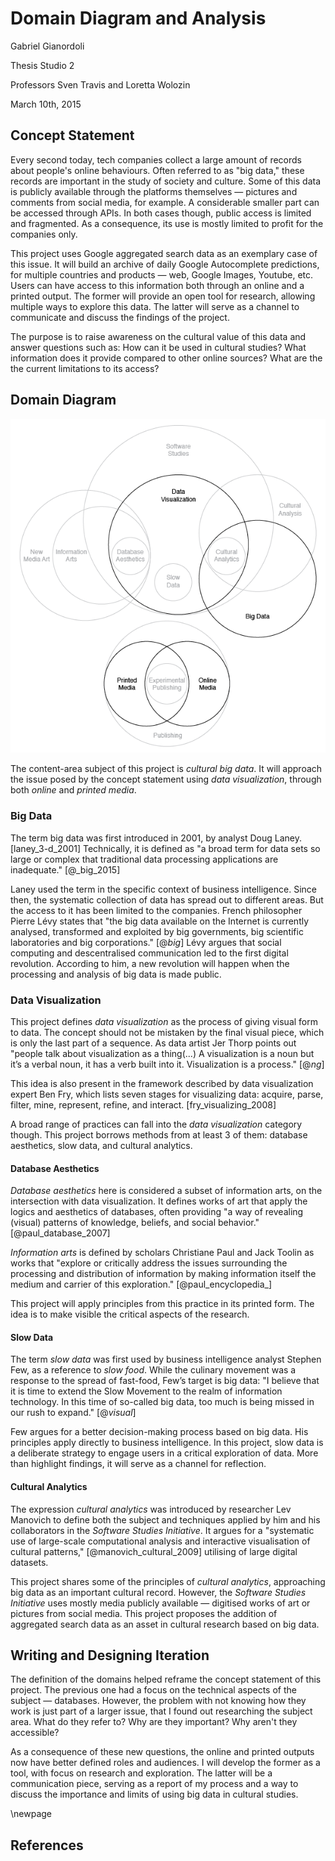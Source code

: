 # Domain Diagram and Analysis

Gabriel Gianordoli

Thesis Studio 2

Professors Sven Travis and Loretta Wolozin

March 10th, 2015


## Concept Statement

Every second today, tech companies collect a large amount of records about people's online behaviours. Often referred to as "big data," these records are important in the study of society and culture. Some of this data is publicly available through the platforms themselves — pictures and comments from social media, for example. A considerable smaller part can be accessed through APIs. In both cases though, public access is limited and fragmented. As a consequence, its use is mostly limited to profit for the companies only.

This project uses Google aggregated search data as an exemplary case of this issue. It will build an archive of daily Google Autocomplete predictions, for multiple countries and products — web, Google Images, Youtube, etc. Users can have access to this information both through an online and a printed output. The former will provide an open tool for research, allowing multiple ways to explore this data. The latter will serve as a channel to communicate and discuss the findings of the project.

The purpose is to raise awareness on the cultural value of this data and answer questions such as: How can it be used in cultural studies? What information does it provide compared to other online sources? What are the the current limitations to its access?


## Domain Diagram

![The core domains of this project (in black) and their relation to subsets and larger fields](images/domain_diagram-01.png)


The content-area subject of this project is *cultural big data*. It will approach the issue posed by the concept statement using *data visualization*, through both *online* and *printed media*.


### Big Data

The term big data was first introduced in 2001, by analyst Doug Laney. [laney_3-d_2001] Technically, it is defined as "a broad term for data sets so large or complex that traditional data processing applications are inadequate." [@_big_2015]

Laney used the term in the specific context of business intelligence. Since then, the systematic collection of data has spread out to different areas. But the access to it has been limited to the companies. French philosopher Pierre Lévy states that "the big data available on the Internet is currently analysed, transformed and exploited by big governments, big scientific laboratories and big corporations." [@_big_] Lévy argues that social computing and descentralised communication led to the first digital revolution. According to him, a new revolution will happen when the processing and analysis of big data is made public.


### Data Visualization

This project defines *data visualization* as the process of giving visual form to data. The concept should not be mistaken by the final visual piece, which is only the last part of a sequence. As data artist Jer Thorp points out "people talk about visualization as a thing(...) A visualization is a noun but it’s a verbal noun, it has a verb built into it. Visualization is a process." [@_ng_]

This idea is also present in the framework described by data visualization expert Ben Fry, which lists seven stages for visualizing data: acquire, parse, filter, mine, represent, refine, and interact. [fry_visualizing_2008]

A broad range of practices can fall into the *data visualization* category though. This project borrows methods from at least 3 of them: database aesthetics, slow data, and cultural analytics.


#### Database Aesthetics

*Database aesthetics* here is considered a subset of information arts, on the intersection with data visualization. It defines works of art that apply the logics and aesthetics of databases, often providing "a way of revealing (visual) patterns of knowledge, beliefs, and social behavior." [@paul_database_2007]

*Information arts* is defined by scholars Christiane Paul and Jack Toolin as works that "explore or critically address the issues surrounding the processing and distribution of information by making information itself the medium and carrier of this exploration." [@paul_encyclopedia_]

This project will apply principles from this practice in its printed form. The idea is to make visible the critical aspects of the research.


#### Slow Data

The term *slow data* was first used by business intelligence analyst Stephen Few, as a reference to *slow food*. While the culinary movement was a response to the spread of fast-food, Few’s target is big data: "I believe that it is time to extend the Slow Movement to the realm of information technology. In this time of so-called big data, too much is being missed in our rush to expand." [@_visual_]

Few argues for a better decision-making process based on big data. His principles apply directly to business intelligence. In this project, slow data is a deliberate strategy to engage users in a critical exploration of data. More than highlight findings, it will serve as a channel for reflection.


#### Cultural Analytics

The expression *cultural analytics* was introduced by researcher Lev Manovich to define both the subject and techniques applied by him and his collaborators in the *Software Studies Initiative*. It argues for a "systematic use of large-scale computational analysis and interactive visualisation of cultural patterns," [@manovich_cultural_2009] utilising of large digital datasets.

This project shares some of the principles of *cultural analytics*, approaching big data as an important cultural record. However, the *Software Studies Initiative* uses mostly media publicly available — digitised works of art or pictures from social media. This project proposes the addition of aggregated search data as an asset in cultural research based on big data.


## Writing and Designing Iteration

The definition of the domains helped reframe the concept statement of this project. The previous one had a focus on the technical aspects of the subject — databases. However, the problem with not knowing how they work is just part of a larger issue, that I found out researching the subject area. What do they refer to? Why are they important? Why aren't they accessible?

As a consequence of these new questions, the online and printed outputs now have better defined roles and audiences. I will develop the former as a tool, with focus on research and exploration. The latter will be a communication piece, serving as a report of my process and a way to discuss the importance and limits of using big data in cultural studies.


\newpage


## References
